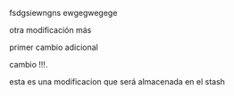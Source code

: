 fsdgsiewngns
ewgegwegege





otra modificación más 



primer cambio adicional




 cambio !!!.





esta es una modificacion que será almacenada en el stash 